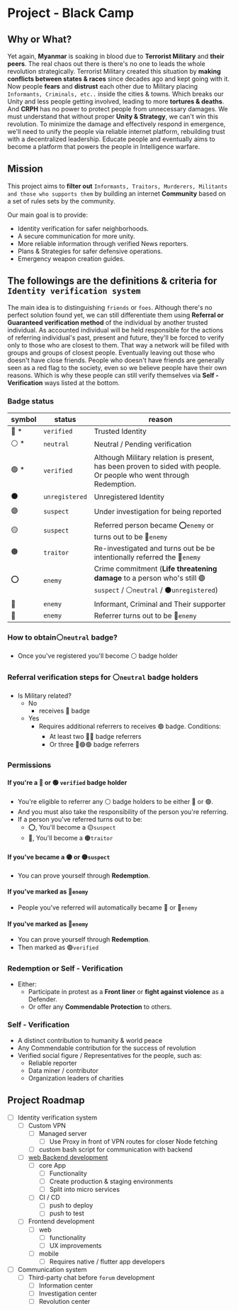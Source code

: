 # Project - Black Camp



## Why or What?

Yet again, **Myanmar** is soaking in blood due to **Terrorist Military** and **their peers**. The real chaos out there is there's no one to leads the whole revolution strategically. Terrorist Military created this situation by **making conflicts between states & races** since decades ago and kept going with it. Now people **fears** and **distrust** each other due to Military placing `Informants, Criminals, etc..` inside the cities & towns. Which breaks our Unity and less people getting involved, leading to more **tortures & deaths**. And **CRPH** has no power to protect people from unnecessary damages. We must understand that without proper **Unity & Strategy**, we can't win this revolution. To minimize the damage and effectively respond in emergence, we'll need to unify the people via reliable internet platform, rebuilding trust with a decentralized leadership. Educate people and eventually aims to become a platform that powers the people in Intelligence warfare.

## Mission

This project aims to **filter out** `Informants, Traitors, Murderers, Militants and those who supports them` by building an internet **Community** based on a set of rules sets by the community.

Our main goal is to provide:

- Identity verification for safer neighborhoods.
- A secure communication for more unity.
- More reliable information through verified News reporters.
- Plans & Strategies for safer defensive operations.
- Emergency weapon creation guides.




## The followings are the definitions & criteria for `Identity verification system`

The main idea is to distinguishing  `friends` or  `foes`. Although there's no perfect solution found yet, we can still differentiate them using **Referral or Guaranteed verification method** of the individual by another trusted individual. As accounted individual will be held responsible for the actions of referring individual's past, present and future, they'll be forced to verify only to those who are closest to them. That way a network will be filled with groups and groups of closest people. Eventually leaving out those who doesn't have close friends. People who doesn't have friends are generally seen as a red flag to the society, even so we believe people have their own reasons. Which is why these people can still verify themselves via **Self - Verification** ways listed at the bottom.

### Badge status

| symbol | status         | reason                                                       |
| ------ | -------------- | ------------------------------------------------------------ |
| 🔵 *    | `verified`     | Trusted Identity                                             |
| ⚪ *    | `neutral`      | Neutral / Pending verification                               |
| 🟢 *    | `verified`     | Although Military relation is present, has been proven to sided with people. Or people who went through Redemption. |
| ⚫      | `unregistered` | Unregistered Identity                                        |
| 🟣      | `suspect`      | Under investigation for being reported                       |
| 🟡      | `suspect`      | Referred person became ⭕`enemy` or turns out to be 🔴`enemy`  |
| 🟠      | `traitor`      | Re-investigated and turns out be be intentionally referred the 🔴`enemy` |
| ⭕      | `enemy`        | Crime commitment (**Life threatening damage** to a person who's still 🟣`suspect` / ⚪`neutral` / ⚫`unregistered`) |
| 🔴      | `enemy`        | Informant, Criminal and Their supporter                      |
| 🔺      | `enemy`        | Referrer turns out to be 🔴`enemy`                            |



### How  to obtain⚪`neutral` badge?

- Once you've registered you'll become ⚪ badge holder



### Referral verification steps for  ⚪`neutral` badge holders

- Is Military related?
  - No
    - receives 🔵 badge
  - Yes
    - Requires additional referrers to receives 🟢 badge.
      Conditions:
      - At least two 🔵🔵 badge referrers
      - Or three 🔵🟢🟢 badge referrers



### Permissions

#### If  you're a 🔵 or 🟢 `verified` badge holder

- You're eligible to referrer any ⚪ badge holders to be either 🔵 or 🟢.
- And you must also take the responsibility of the person you're referring.
- If a person you've referred turns out to be:
  - ⭕, You'll become a 🟡`suspect`
  - 🔴, You'll become a 🟠`traitor`



#### If you've became a 🟣 or 🟡`suspect`

- You can prove yourself through **Redemption**.



#### If you've marked as 🔴`enemy`

- People you've referred will automatically became 🔺 or 🔴`enemy`



#### If you've marked as 🔺`enemy`

- You can prove yourself through **Redemption**.
- Then marked as 🟢`verified`



### Redemption  or Self - Verification

- Either:
  - Participate in protest as a **Front liner** or **fight against violence** as a Defender.
  - Or offer any **Commendable Protection** to others.



### Self - Verification

- A distinct contribution to humanity & world peace
- Any Commendable contribution for the success of revolution
- Verified social figure / Representatives for the people, such as:
  - Reliable reporter
  - Data miner / contributor
  - Organization leaders of charities




## Project Roadmap

- [ ] Identity verification system
  - [ ] Custom VPN
    - [ ] Managed server
      - [ ] Use Proxy in front of VPN routes for closer Node fetching
    - [ ] custom bash script for communication with backend
  - [ ] [web Backend development](https://github.com/blackcamp/backend-api)
    - [ ] core App
      - [ ] Functionality
      - [ ] Create production & staging environments
      - [ ] Split into micro services
    - [ ] CI / CD
      - [ ] push to deploy
      - [ ] push to test
  - [ ] Frontend development
    - [ ] web
      - [ ] functionality
      - [ ] UX improvements
    - [ ] mobile
      - [ ] Requires native / flutter app developers
- [ ] Communication system
  - [ ] Third-party chat before `forum` development
    - [ ] Information center
    - [ ] Investigation center
    - [ ] Revolution center
